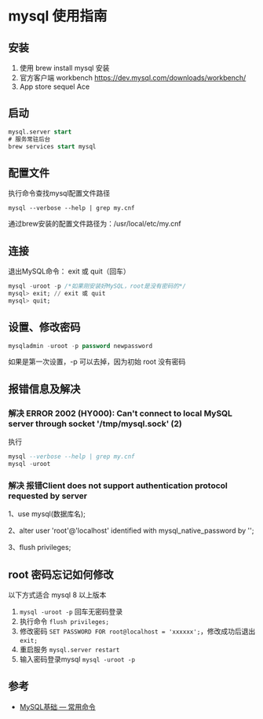 # mysql 使用指南

## 安装

1. 使用 brew install mysql 安装
2. 官方客户端 workbench <https://dev.mysql.com/downloads/workbench/>
3. App store sequel Ace

## 启动

```sql
mysql.server start
# 服务常驻后台
brew services start mysql
```

## 配置文件

执行命令查找mysql配置文件路径

 ```shell
 mysql --verbose --help | grep my.cnf
 ```

通过brew安装的配置文件路径为：/usr/local/etc/my.cnf

## 连接

退出MySQL命令： exit 或 quit（回车）

```sql
mysql -uroot -p /*如果刚安装好MySQL，root是没有密码的*/
mysql> exit; // exit 或 quit
mysql> quit;
```

## 设置、修改密码

```sql
mysqladmin -uroot -p password newpassword
```

如果是第一次设置，-p 可以去掉，因为初始 root 没有密码

## 报错信息及解决

### 解决 ERROR 2002 (HY000): Can't connect to local MySQL server through socket '/tmp/mysql.sock' (2)

执行

```sql
mysql --verbose --help | grep my.cnf
mysql -uroot
```

### 解决 报错Client does not support authentication protocol requested by server

1、use mysql(数据库名);

2、alter user 'root'@'localhost' identified with mysql_native_password by '';

3、flush privileges;

## root 密码忘记如何修改

以下方式适合 mysql 8 以上版本

1. ```mysql -uroot -p``` 回车无密码登录
2. 执行命令 ```flush privileges;```
3. 修改密码 ```SET PASSWORD FOR root@localhost = 'xxxxxx';```，修改成功后退出 ```exit;```
4. 重启服务 ```mysql.server restart```
5. 输入密码登录mysql  ```mysql -uroot -p```

## 参考

* [MySQL基础 — 常用命令](https://blog.csdn.net/qq_38328378/article/details/80858073)

